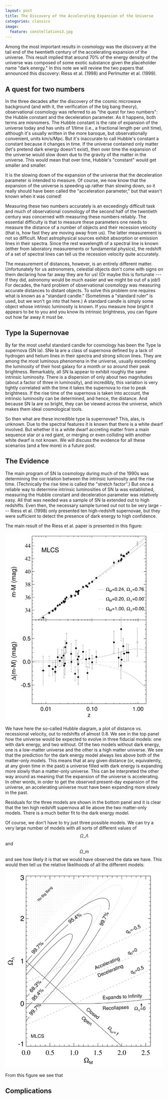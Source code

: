 ```yaml
---
layout: post
title: The Discovery of the Accelerating Expansion of the Universe
categories: classics
image:
  feature: constellations3.jpg
---
```


Among the most important results in cosmology was the discovery at the tail
end of the twentieth century of the accelerating expansion of the universe.
This result implied that around 70% of the energy density of the universe
was composed of some exotic substance given the placeholder name "dark
energy."  In this note we will review the two papers that announced this
discovery: Riess et al. (1998) and Perlmutter et al. (1999). 

## A quest for two numbers

In the three decades after the discovery of the cosmic microwave background
(and with it, the verification of the big bang theory), observational
cosmology was referred to as "the quest for two numbers": the Hubble
constant and the deceleration parameter.  As it happens, both terms are
misnomers.  The Hubble constant is the rate of expansion of the universe
today and has units of 1/time (i.e., a fractional length per unit time),
although it's usually written in the more baroque, but observationally
convenient, units km/s/Mpc.  But it's inaccurate to call Hubble's constant a
constant because it changes in time.  If the universe contained only matter
(let's pretend dark energy doesn't exist), then over time the expansion of
the universe would slow down due to the gravity of the matter in the
universe.  This would mean that over time, Hubble's "constant" would get
smaller and smaller.  

It is the slowing down of the expansion of the universe that the
deceleration parameter is intended to measure.  Of course, we now know that
the expansion of the universe is speeding up rather than slowing down, so it
really should have been called the "acceleration parameter," but that wasn't
known when it was coined!

Measuring these two numbers accurately is an exceedingly difficult task and
much of observational cosmology of the second half of the twentieth century
was concerned with measuring these numbers reliably.  The essential
difficulty is that to measure these parameters one needs to measure the
distance of a number of objects and their recession velocity (that is, how
fast they are moving away from us).  The latter measurement is not so
difficult.  Most astrophysical sources exhibit absorption or emission lines
in their spectra.  Since the rest wavelength of a spectral line is known
(either from laboratory measurements or fundamental physics), the redshift
of a set of spectral lines can tell us the recession velocity quite
accurately.

The measurement of distances, however, is an entirely different matter.
Unfortunately for us astronomers, celestial objects don't come with signs on
them declaring how far away they are for us!  (Or maybe this is fortunate
--- if they did, astronomy would be much easier and we might be out of a
job!)  For decades, the hard problem of observational cosmology was
measuring accurate distances to distant objects.  To solve this problem one
requires what is known as a "standard candle."  (Sometimes a "standard
ruler" is used, but we won't go into that here.)  A standard candle is
simply some object whose intrinsic luminosity is known.  If you measure how
bright it appears to be to you and you know its intrinsic brightness, you
can figure out how far away it must be.

## Type Ia Supernovae

By far the most useful standard candle for cosmology has been the Type Ia
supernova (SN Ia).  SNe Ia are a class of supernova defined by a lack of
hydrogen and helium lines in their spectra and strong silicon lines.  They
are among the most luminous phenomena in the universe, usually exceeding the
luminosity of their host galaxy for a month or so around their peak
brightness.  Remarkably, all SN Ia appear to exhibit roughly the same
intrinsic luminosity.  There is a dispersion of only about two magnitudes
(about a factor of three in luminosity), and incredibly, this variation is
very tightly correlated with the time it takes the supernova to rise to peak
brightness.  If the rise time of the supernova is taken into account, the
intrinsic luminosity can be determined, and hence, the distance.  And
because SN Ia are so bright, they can be viewed across the universe, which
makes them ideal cosmological tools.

So then what are these incredible type Ia supernovae?  This, alas, is
unknown.  Due to the spectral features it is known that there is a white
dwarf involved.  But whether it is a white dwarf accreting matter from a
main sequence star or a red giant, or merging or even colliding with
another white dwarf is not known.  We will discuss the evidence for all
these scenarios (and a few more) in a future post. 

## The Evidence

The main program of SN Ia cosmology during much of the 1990s was determining
the correlation between the intrinsic luminosity and the rise time.
(Technically the rise time is called the "stretch factor".)  But once a
reliable way to determine intrinsic luminosities of SN Ia was established,
measuring the Hubble constant and deceleration parameter was relatively
easy.  All that was needed was a sample of SN Ia extended out to high
redshifts.  Even then, the necessary sample turned out not to be very large
--- Riess et al. (1998) only presented ten high-redshift supernovae, but
they were sufficient to detect the presence of dark energy to high
confidence.  

The main result of the Riess et al. paper is presented in this figure:

![Riess et al. (1998)](/images/riess98a.png)

We have here the so-called Hubble diagram, a plot of distance vs.
recessional velocity, out to redshifts of almost 0.8.  We see in the top
panel how the universe would be expected to evolve in three fiducial models:
one with dark energy, and two without.  Of the two models without dark
energy, one is a low-matter universe and the other is a high matter
universe.  We see that the prediction for the dark energy model always lies
above both of the matter-only models.  This means that at any given distance
(or, equivalently, at any given time in the past) a universe filled with
dark energy is expanding more slowly than a matter-only universe.  This can
be interpreted the other way around as meaning that the expansion of
the universe is accelerating.  In other words, in order to get the observed
present-day expansion of the universe, an accelerating universe must have
been expanding more slowly in the past.

Residuals for the three models are shown in the bottom panel and it is clear
that the ten high redshift supernova all lie above the two matter-only
models.  There is a much better fit to the dark energy model. 

Of course, we don't have to try just three possible models.  We can try a
very large number of models with all sorts of different values of
$$\Omega\_{\Lambda}$$ and $$\Omega\_m$$ and see how likely it is that we
would have observed the data we have.  This would then tell us the relative
likelihoods of all the different models:

![Riess et al. (1998)](/images/riess98b.png)

From this figure we see that 

## Complications
